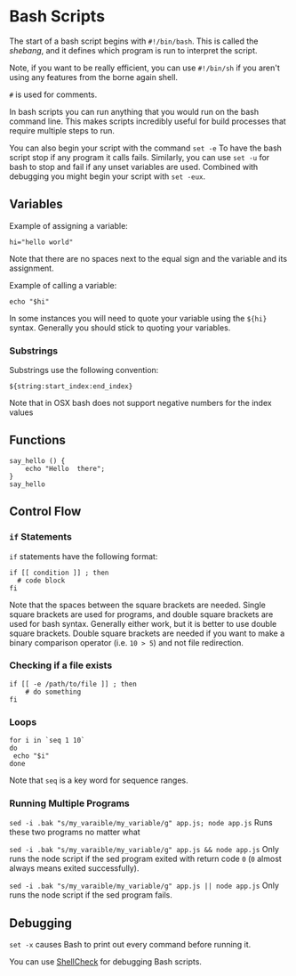 # Bash Scripts

The start of a bash script begins with `#!/bin/bash`. This is called the *shebang*, and it defines which program is run to interpret the script.

Note, if you want to be really efficient, you can use `#!/bin/sh` if you aren't using any features from the borne again shell.

`#` is used for comments.

In bash scripts you can run anything that you would run on the bash command line. This makes scripts incredibly useful for build processes that require multiple steps to run.

You can also begin your script with the command `set -e` To have the bash script stop if any program it calls fails. Similarly, you can use `set -u` for bash to stop and fail if any unset variables are used. Combined with debugging you might begin your script with `set -eux`.

## Variables

Example of assigning a variable:

`hi="hello world"`

Note that there are no spaces next to the equal sign and the variable and its assignment.

Example of calling a variable:

`echo "$hi"`

In some instances you will need to quote your variable using the `${hi}` syntax. Generally you should stick to quoting your variables.

### Substrings

Substrings use the following convention:

`${string:start_index:end_index}`

Note that in OSX bash does not support negative numbers for the index values

## Functions

```
say_hello () {
    echo "Hello  there";
}
say_hello
```

## Control Flow

### `if` Statements

`if` statements have the following format:

```
if [[ condition ]] ; then
  # code block
fi
```

Note that the spaces between the square brackets are needed. Single square brackets are used for programs, and double square brackets are used for bash syntax. Generally either work, but it is better to use double square brackets. Double square brackets are needed if you want to make a binary comparison operator (i.e. `10 > 5`) and not file redirection.

### Checking if a file exists

```
if [[ -e /path/to/file ]] ; then
    # do something
fi
```

### Loops

```
for i in `seq 1 10`
do
 echo "$i"
done
```

Note that `seq` is a key word for sequence ranges.

### Running Multiple Programs

`sed -i .bak "s/my_varaible/my_variable/g" app.js; node app.js` Runs these two programs no matter what

`sed -i .bak "s/my_varaible/my_variable/g" app.js && node app.js` Only runs the node script if the sed program exited with return code `0` (`0` almost always means exited successfully).

`sed -i .bak "s/my_varaible/my_variable/g" app.js || node app.js` Only runs the node script if the sed program fails.

## Debugging

`set -x` causes Bash to print out every command before running it.

You can use [ShellCheck](https://www.shellcheck.net/#) for debugging Bash scripts.
